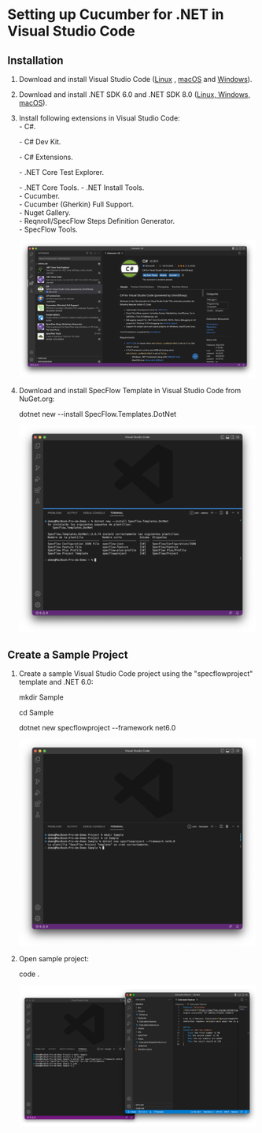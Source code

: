 Setting up Cucumber for .NET in Visual Studio Code
=====================================================

Installation
------------

1.  Download and install Visual Studio Code ([Linux](https://code.visualstudio.com/docs/setup/linux) , [macOS](https://code.visualstudio.com/docs/setup/mac) and [Windows](https://code.visualstudio.com/docs/setup/windos)).
2.  Download and install .NET SDK 6.0 and .NET SDK 8.0 ([Linux, Windows, macOS](https://dotnet.microsoft.com/download/dotnet/6.0)).
3.  Install following extensions in Visual Studio Code:  
    \- C#.
    
    \- C# Dev Kit.
    
    \- C# Extensions.
    
    \- .NET Core Test Explorer.
      
    \- .NET Core Tools.
    \- .NET Install Tools.  
    \- Cucumber.  
    \- Cucumber (Gherkin) Full Support.  
    \- Nuget Gallery.  
    \- Reqnroll/SpecFlow Steps Definition Generator.  
    \- SpecFlow Tools.  
      
    ![](Images/CucumberForNETVSCodeExtensions.png)
    
5.  Download and install SpecFlow Template in Visual Studio Code from NuGet.org:  
      
    dotnet new --install SpecFlow.Templates.DotNet  
      
    ![](Images/SpecFlowTemplateForVSCode.png)
    
    
Create a Sample Project
-----------------------

1.  Create a sample Visual Studio Code project using the "specflowproject" template and .NET 6.0:
    
   
    mkdir Sample
    
    cd Sample
    
    dotnet new specflowproject --framework net6.0
    
    ![](Images/CreateSampleVSCodeProject.png)
    
 2. Open sample project:
 
    code .
    
    ![](Images/OpenSampleVSCode.png)
    
